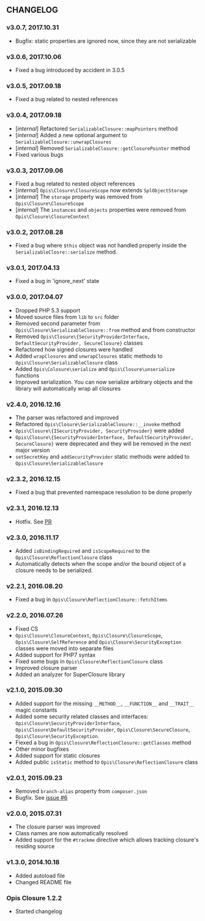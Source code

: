 CHANGELOG
---------
### v3.0.7, 2017.10.31

* Bugfix: static properties are ignored now, since they are not serializable

### v3.0.6, 2017.10.06

* Fixed a bug introduced by accident in 3.0.5

### v3.0.5, 2017.09.18

* Fixed a bug related to nested references

### v3.0.4, 2017.09.18

* \[*internal*\] Refactored `SerializableClosure::mapPointers` method
* \[*internal*\] Added a new optional argument to `SerializableClosure::unwrapClosures`
* \[*internal*\] Removed `SerializableClosure::getClosurePointer` method
* Fixed various bugs

### v3.0.3, 2017.09.06

* Fixed a bug related to nested object references 
* \[*internal*\] `Opis\Closure\ClosureScope` now extends `SplObjectStorage`
* \[*internal*\] The `storage` property was removed from `Opis\Closure\ClosureScope`
* \[*internal*\] The `instances` and `objects` properties were removed from `Opis\Closure\ClosureContext`

### v3.0.2, 2017.08.28

* Fixed a bug where `$this` object was not handled properly inside the 
`SerializableClosre::serialize` method. 

### v3.0.1, 2017.04.13

* Fixed a bug in 'ignore_next' state

### v3.0.0, 2017.04.07

* Dropped PHP 5.3 support
* Moved source files from `lib` to `src` folder
* Removed second parameter from `Opis\Closure\SerializableClosure::from` method and from constructor
* Removed `Opis\Closure\{SecurityProviderInterface, DefaultSecurityProvider, SecureClosure}` classes
* Refactored how signed closures were handled
* Added `wrapClosures` and `unwrapClosures` static methods to `Opis\Closure\SerializableClosure` class
* Added `Opis\Colosure\serialize` and `Opis\Closure\unserialize` functions
* Improved serialization. You can now serialize arbitrary objects and the library will automatically wrap all closures

### v2.4.0, 2016.12.16

* The parser was refactored and improved
* Refactored `Opis\Closure\SerializableClosure::__invoke` method
* `Opis\Closure\{ISecurityProvider, SecurityProvider}` were added
* `Opis\Closure\{SecurityProviderInterface, DefaultSecurityProvider, SecureClosure}` were deprecated
and they will be removed in the next major version
* `setSecretKey` and `addSecurityProvider` static methods were added to `Opis\Closure\SerializableClosure`

### v2.3.2, 2016.12.15

* Fixed a bug that prevented namespace resolution to be done properly

### v2.3.1, 2016.12.13

* Hotfix. See [PR](https://github.com/opis/closure/pull/7)

### v2.3.0, 2016.11.17

* Added `isBindingRequired` and `isScopeRequired` to the `Opis\Closure\ReflectionClosure` class
* Automatically detects when the scope and/or the bound object of a closure needs to be serialized.

### v2.2.1, 2016.08.20

* Fixed a bug in `Opis\Closure\ReflectionClosure::fetchItems`

### v2.2.0, 2016.07.26

* Fixed CS
* `Opis\Closure\ClosureContext`, `Opis\Closure\ClosureScope`, `Opis\Closure\SelfReference`
 and `Opis\Closure\SecurityException` classes were moved into separate files
* Added support for PHP7 syntax
* Fixed some bugs in `Opis\Closure\ReflectionClosure` class
* Improved closure parser
* Added an analyzer for SuperClosure library

### v2.1.0, 2015.09.30

* Added support for the missing `__METHOD__`, `__FUNCTION__` and `__TRAIT__` magic constants
* Added some security related classes and interfaces: `Opis\Closure\SecurityProviderInterface`,
`Opis\Closure\DefaultSecurityProvider`, `Opis\Closure\SecureClosure`, `Opis\Closure\SecurityException`.
* Fiexed a bug in `Opis\Closure\ReflectionClosure::getClasses` method
* Other minor bugfixes
* Added support for static closures
* Added public `isStatic` method to `Opis\Closure\ReflectionClosure` class


### v2.0.1, 2015.09.23

* Removed `branch-alias` property from `composer.json`
* Bugfix. See [issue #6](https://github.com/opis/closure/issues/6)

### v2.0.0, 2015.07.31

* The closure parser was improved
* Class names are now automatically resolved
* Added support for the `#trackme` directive which allows tracking closure's residing source

### v1.3.0, 2014.10.18

* Added autoload file
* Changed README file

### Opis Closure 1.2.2

* Started changelog
